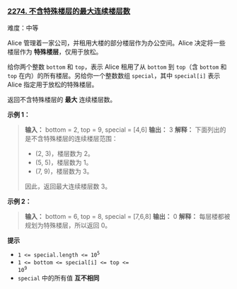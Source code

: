 ### [2274\. 不含特殊楼层的最大连续楼层数](https://leetcode.cn/problems/maximum-consecutive-floors-without-special-floors/)

难度：中等

Alice 管理着一家公司，并租用大楼的部分楼层作为办公空间。Alice 决定将一些楼层作为 **特殊楼层**，仅用于放松。

给你两个整数 `bottom` 和 `top`，表示 Alice 租用了从 `bottom` 到 `top`（含 `bottom` 和 `top` 在内）的所有楼层。另给你一个整数数组 `special`，其中 `special[i]` 表示  Alice 指定用于放松的特殊楼层。

返回不含特殊楼层的 **最大** 连续楼层数。

**示例 1：**

> **输入：** bottom = 2, top = 9, special = [4,6]
> **输出：** 3
> **解释：** 下面列出的是不含特殊楼层的连续楼层范围：
>
> - (2, 3)，楼层数为 2。
> - (5, 5)，楼层数为 1。
> - (7, 9)，楼层数为 3。
>
> 因此，返回最大连续楼层数 3。

**示例 2：**

> **输入：** bottom = 6, top = 8, special = [7,6,8]
> **输出：** 0
> **解释：** 每层楼都被规划为特殊楼层，所以返回 0。

**提示**

- <code>1 <= special.length <= 10<sup>5</sup></code>
- <code>1 <= bottom <= special[i] <= top <= 10<sup>9</sup></code>
- `special` 中的所有值 **互不相同**
